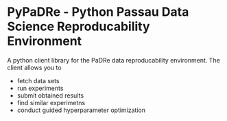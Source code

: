 # PyPaDRe - Python Passau Data Science Reproducability Environment

A python client library for the PaDRe data reproducability environment. The client allows you to 

- fetch data sets
- run experiments
- submit obtained results
- find similar experimetns
- conduct guided hyperparameter optimization

